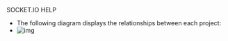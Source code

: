 SOCKET.IO HELP
* The following diagram displays the relationships between each project:
* ![img](https://socket.io/images/dependencies.jpg)